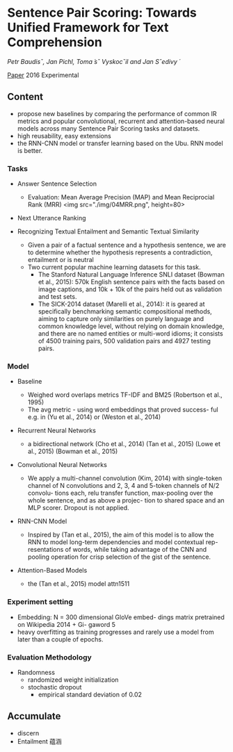 # Sentence Pair Scoring: Towards Unified Framework for Text Comprehension

*Petr Baudisˇ, Jan Pichl, Toma ́sˇ Vyskocˇil and Jan Sˇedivy ́* 

[Paper](http://arxiv.org/abs/1603.06127) 2016 Experimental 

## Content

+ propose new baselines by comparing the performance of common IR metrics and popular convolutional, recurrent and attention-based neural models across many Sentence Pair Scoring tasks and datasets.
+ high reusability, easy extensions 
+ the RNN-CNN model or transfer learning based on the Ubu. RNN model is better.

### Tasks
+ Answer Sentence Selection 

	+ Evaluation: Mean Average Precision (MAP) and Mean Reciprocial Rank (MRR)
	<img src="./img/04MRR.png", height=80>

+ Next Utterance Ranking

+ Recognizing Textual Entailment and Semantic Textual Similarity
	+ Given a pair of a factual sentence and a hypothesis sentence, we are to determine whether the hypothesis represents a contradiction, entailment or is neutral	
	+ Two current popular machine learning datasets for this task. 
		+ The Stanford Natural Language Inference SNLI dataset (Bowman et al., 2015): 570k English sentence pairs with the facts based on image captions, and 10k + 10k of the pairs held out as validation and test sets. 
		+ The SICK-2014 dataset (Marelli et al., 2014): it is geared at specifically benchmarking semantic compositional methods, aiming to capture only similarities on purely language and common knowledge level, without relying on domain knowledge, and there are no named entities or multi-word idioms; it consists of 4500 training pairs, 500 validation pairs and 4927 testing pairs.

### Model
+ Baseline 
	+ Weighed word overlaps metrics TF-IDF and BM25 (Robertson et al., 1995)
	+ The avg metric - using word embeddings that proved success-
ful e.g. in (Yu et al., 2014) or (Weston et al., 2014)

+ Recurrent Neural Networks
	+ a bidirectional network (Cho et al., 2014) (Tan et al., 2015) (Lowe et al., 2015) (Bowman et al., 2015)

+ Convolutional Neural Networks
	+ We apply a multi-channel convolution (Kim, 2014) with single-token channel of N convolutions and 2, 3, 4 and 5-token channels of N/2 convolu- tions each, relu transfer function, max-pooling over the whole sentence, and as above a projec- tion to shared space and an MLP scorer. Dropout is not applied.

+ RNN-CNN Model
	+ Inspired by (Tan et al., 2015), the aim of this model is to allow the RNN to model long-term dependencies and model contextual rep- resentations of words, while taking advantage of the CNN and pooling operation for crisp selection of the gist of the sentence. 	

+ Attention-Based Models
	+  the (Tan et al., 2015) model attn1511
 
### Experiment setting
+ Embedding: N = 300 dimensional GloVe embed- dings matrix pretrained on Wikipedia 2014 + Gi- gaword 5
+ heavy overfitting as training progresses and rarely use a model from later than a couple of epochs.

### Evaluation Methodology
+ Randomness
	+ randomized weight initialization
	+ stochastic dropout
		+ empirical standard deviation of 0.02 

## Accumulate

* discern 
* Entailment 蕴涵